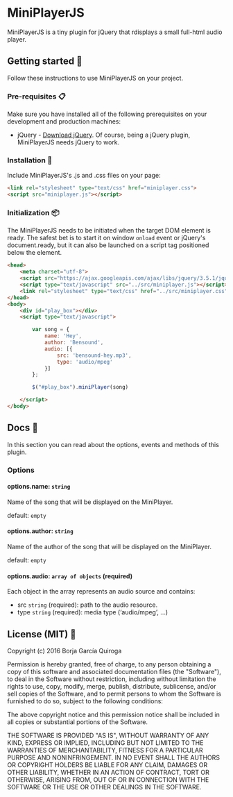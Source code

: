 # MiniPlayerJS

MiniPlayerJS is a tiny plugin for jQuery that rdisplays a small full-html audio player.


## Getting started 🚀

Follow these instructions to use MiniPlayerJS on your project.


### Pre-requisites 📋

Make sure you have installed all of the following prerequisites on your development and production machines:

* jQuery - [Download jQuery](https://jquery.com/download/). Of course, being a jQuery plugin, MiniPlayerJS needs jQuery to work.

### Installation 🔧

Include MiniPlayerJS's .js and .css files on your page:

```html
<link rel="stylesheet" type="text/css" href="miniplayer.css">
<script src="miniplayer.js"></script>
```


### Initialization 📦

The MiniPlayerJS needs to be initiated when the target DOM element is ready. The safest bet is to start it on window `onload` event or jQuery's document.ready, but it can also be launched on a script tag positioned below the element.

```html
<head>
	<meta charset="utf-8">
	<script src="https://ajax.googleapis.com/ajax/libs/jquery/3.5.1/jquery.min.js"></script>
	<script type="text/javascript" src="../src/miniplayer.js"></script>
	<link rel="stylesheet" type="text/css" href="../src/miniplayer.css">
</head>
<body>
	<div id="play_box"></div>
	<script type="text/javascript">

		var song = {
			name: 'Hey',
			author: 'Bensound',
			audio: [{
				src: 'bensound-hey.mp3',
				type: 'audio/mpeg'
			}]
		};

		$("#play_box").miniPlayer(song)

	</script>
</body>
```


## Docs 📖

In this section you can read about the options, events and methods of this plugin.

### Options

#### **options.name: `string`**

Name of the song that will be displayed on the MiniPlayer.

default: `empty`

#### **options.author: `string`**

Name of the author of the song that will be displayed on the MiniPlayer.

default: `empty`

#### **options.audio: `array of objects` (required)**

Each object in the array represents an audio source and contains:

* src `string` (required): path to the audio resource.
* type `string` (required): media type (‘audio/mpeg’, …)


## License (MIT) 📄

Copyright (c) 2016 Borja García Quiroga

Permission is hereby granted, free of charge, to any person obtaining a copy
of this software and associated documentation files (the "Software"), to deal
in the Software without restriction, including without limitation the rights
to use, copy, modify, merge, publish, distribute, sublicense, and/or sell
copies of the Software, and to permit persons to whom the Software is
furnished to do so, subject to the following conditions:

The above copyright notice and this permission notice shall be included in all
copies or substantial portions of the Software.

THE SOFTWARE IS PROVIDED "AS IS", WITHOUT WARRANTY OF ANY KIND, EXPRESS OR
IMPLIED, INCLUDING BUT NOT LIMITED TO THE WARRANTIES OF MERCHANTABILITY,
FITNESS FOR A PARTICULAR PURPOSE AND NONINFRINGEMENT. IN NO EVENT SHALL THE
AUTHORS OR COPYRIGHT HOLDERS BE LIABLE FOR ANY CLAIM, DAMAGES OR OTHER
LIABILITY, WHETHER IN AN ACTION OF CONTRACT, TORT OR OTHERWISE, ARISING FROM,
OUT OF OR IN CONNECTION WITH THE SOFTWARE OR THE USE OR OTHER DEALINGS IN THE
SOFTWARE.

